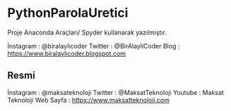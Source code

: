 # PythonParolaUretici

Proje Anaconda Araçları/ Spyder kullanarak yazılmıştır.

İnstagram : @biralaylicoder
Twitter : @BirAlayliCoder
Blog : https://www.biralaylicoder.blogspot.com

Resmi
--------------
İnstagram : @maksateknoloji
Twitter : @MaksatTeknoloji
Youtube : Maksat Teknoloji
Web Sayfa : https://www.maksatteknoloji.com
